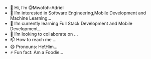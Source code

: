 - 👋 Hi, I’m @Mwofoh-Adriel
- 👀 I’m interested in Software Engineering,Mobile Development and Machine Learning...
- 🌱 I’m currently learning Full Stack Development and Mobile Development...
- 💞️ I’m looking to collaborate on ...
- 📫 How to reach me ...
- 😄 Pronouns: He\Him...
- ⚡ Fun fact: Am a Foodie...

<!---
Mwofoh-Adriel/Mwofoh-Adriel is a ✨ special ✨ repository because its `README.md` (this file) appears on your GitHub profile.
You can click the Preview link to take a look at your changes.
--->
